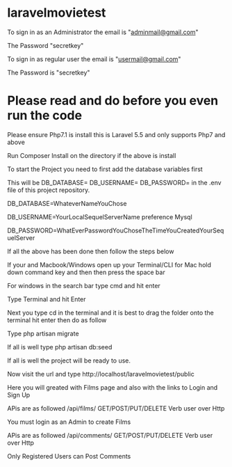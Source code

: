 # laravelmovietest

To sign in as an Administrator the email is "adminmail@gmail.com"

The Password "secretkey"

To sign in as regular user the email is "usermail@gmail.com"

The Password is "secretkey"


# Please read and do before you even run the code


Please ensure Php7.1 is install this is Laravel 5.5 and only supports Php7 and above

Run Composer Install on the directory if the above is install

To start the Project you need to first add the database variables first

This will be DB_DATABASE= DB_USERNAME= DB_PASSWORD= in the .env file of this project repository.

DB_DATABASE=WhateverNameYouChose

DB_USERNAME=YourLocalSequelServerName preference Mysql

DB_PASSWORD=WhatEverPasswordYouChoseTheTimeYouCreatedYourSequelServer

If all the above has been done then follow the steps below

If your and Macbook/Windows open up your Terminal/CLI for Mac hold down command key and then then press the space bar

For windows in the search bar type cmd and hit enter

Type Terminal and hit Enter

Next you type cd in the terminal and it is best to drag the folder onto the terminal hit enter then do as follow

Type php artisan migrate

If all is well type php artisan db:seed

If all is well the project will be ready to use.

Now visit the url and type http://localhost/laravelmovietest/public

Here you will greated with Films page and also with the links to Login and Sign Up

APis are as followed /api/films/ GET/POST/PUT/DELETE Verb user over Http

You must login as an Admin to create Films

APis are as followed /api/comments/ GET/POST/PUT/DELETE Verb user over Http

Only Registered Users can Post Comments
